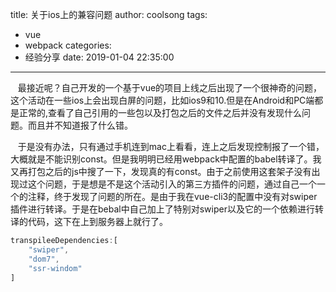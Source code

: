 title: 关于ios上的兼容问题
author: coolsong
tags:
  - vue
  - webpack
categories:
  - 经验分享
date: 2019-01-04 22:35:00
---
&nbsp;&nbsp;&nbsp;最接近呢？自己开发的一个基于vue的项目上线之后出现了一个很神奇的问题，这个活动在一些ios上会出现白屏的问题，比如ios9和10.但是在Android和PC端都是正常的,查看了自己引用的一些包以及打包之后的文件之后并没有发现什么问题。而且并不知道报了什么错。
<!--MORE-->
&nbsp;&nbsp;&nbsp;于是没有办法，只有通过手机连到mac上看看，连上之后发现控制报了一个错，大概就是不能识别const。但是我明明已经用webpack中配置的babel转译了。我又再打包之后的js中搜了一下，发现真的有const。由于之前使用这套架子没有出现过这个问题，于是想是不是这个活动引入的第三方插件的问题，通过自己一个一个的注释，终于发现了问题的所在。是由于我在vue-cli3的配置中没有对swiper插件进行转译。于是在bebal中自己加上了特别对swiper以及它的一个依赖进行转译的代码，这下在上到服务器上就行了。
```javascript
transpileeDependencies:[
	"swiper",
	"dom7",
	"ssr-windom"
]
```
